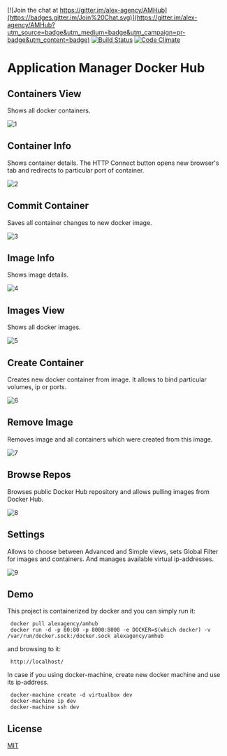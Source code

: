 [![Join the chat at https://gitter.im/alex-agency/AMHub](https://badges.gitter.im/Join%20Chat.svg)](https://gitter.im/alex-agency/AMHub?utm_source=badge&utm_medium=badge&utm_campaign=pr-badge&utm_content=badge)
[![Build Status][travis-image]][travis-url]
[![Code Climate](https://codeclimate.com/github/alex-agency/AMHub/badges/gpa.svg)](https://codeclimate.com/github/alex-agency/AMHub)

Application Manager Docker Hub
===============================

## Containers View 
Shows all docker containers.

![1](https://cloud.githubusercontent.com/assets/1122708/10415286/ab11dc32-6ffb-11e5-90c8-5f33b935b517.jpg)

## Container Info
Shows container details. 
The HTTP Connect button opens new browser's tab and redirects to particular port of container. 

![2](https://cloud.githubusercontent.com/assets/1122708/10415287/ab2702ec-6ffb-11e5-9b77-a75fd3dbdf69.jpg)

## Commit Container
Saves all container changes to new docker image.

![3](https://cloud.githubusercontent.com/assets/1122708/10415288/ab39d41c-6ffb-11e5-9143-05cb96c41c74.jpg)

## Image Info
Shows image details. 

![4](https://cloud.githubusercontent.com/assets/1122708/10415290/ab3a824a-6ffb-11e5-90e2-37200767a7fa.jpg)

## Images View 
Shows all docker images.

![5](https://cloud.githubusercontent.com/assets/1122708/10415956/8ec26804-7009-11e5-86c4-ca2e916a10a7.jpg)
## Create Container
Creates new docker container from image. It allows to bind particular volumes, ip or ports.

![6](https://cloud.githubusercontent.com/assets/1122708/10415293/ab3c73ac-6ffb-11e5-8614-97c65c1eab8a.jpg)

## Remove Image
Removes image and all containers which were created from this image.

![7](https://cloud.githubusercontent.com/assets/1122708/10415289/ab3a3150-6ffb-11e5-9219-da1182329fa3.jpg)

## Browse Repos
Browses public Docker Hub repository and allows pulling images from Docker Hub.

![8](https://cloud.githubusercontent.com/assets/1122708/10415292/ab3c0af2-6ffb-11e5-9bea-7c266dd9a495.jpg)

## Settings
Allows to choose between Advanced and Simple views, sets Global Filter for images and containers.
And manages available virtual ip-addresses.

![9](https://cloud.githubusercontent.com/assets/1122708/10415294/ab5190d4-6ffb-11e5-9f15-8ac3b0e526b9.jpg)

## Demo

This project is containerized by docker and you can simply run it:

```
 docker pull alexagency/amhub
 docker run -d -p 80:80 -p 8000:8000 -e DOCKER=$(which docker) -v /var/run/docker.sock:/docker.sock alexagency/amhub
```

and browsing to it:

```
 http://localhost/
```

In case if you using docker-machine, create new docker machine and use its ip-address.

```
 docker-machine create -d virtualbox dev
 docker-machine ip dev
 docker-machine ssh dev
```

## License

  [MIT](LICENSE)

[travis-image]: https://travis-ci.org/alex-agency/AMHub.svg?style=flat
[travis-url]: https://travis-ci.org/alex-agency/AMHub
[coveralls-image]: https://img.shields.io/coveralls/alex-agency/AMHub.svg?style=flat
[coveralls-url]: https://coveralls.io/r/alex-agency/AMHub?branch=master
